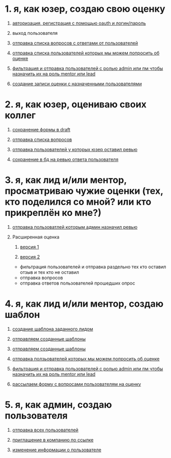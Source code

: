 # 1. я, как юзер, создаю свою оценку
1. [авторизация, регистрация с помощью oauth и логин/пароль](https://www.figma.com/file/kqtf0dgtconxs7y4tvwjkr/assessment?type=design&node-id=605-11411&t=lutcolinooqkctp0-0)

2. выход пользователя

3. [отправка списка вопросов с ответами от пользователей](https://www.figma.com/file/kqtf0dgtconxs7y4tvwjkr/assessment?type=design&node-id=595-10831&t=lutcolinooqkctp0-0)

4. [отправка списка пользователей которых мы можем попросить об оценке](https://www.figma.com/file/kqtf0dgtconxs7y4tvwjkr/assessment?type=design&node-id=657-15388&t=lutcolinooqkctp0-0)

5. [фильтрация и отправка пользователей с ролью admin или пм чтобы назначить их на роль mentor или lead](https://www.figma.com/file/kqtf0dgtconxs7y4tvwjkr/assessment?type=design&node-id=657-18402&t=jweoc9nz6cjbjihz-0)


6. [cоздание записи оценки с назначенными пользователями](https://www.figma.com/file/kqtf0dgtconxs7y4tvwjkr/assessment?type=design&node-id=657-18402&t=jweoc9nz6cjbjihz-0)

# 2. я, как юзер, оцениваю своих коллег
1. [сохранение формы в draft](https://www.figma.com/file/kqtf0dgtconxs7y4tvwjkr/assessment?type=design&node-id=928-22205&t=jweoc9nz6cjbjihz-0)

2. [отправка списка вопросов](https://www.figma.com/file/kqtf0dgtconxs7y4tvwjkr/assessment?type=design&node-id=613-23686&t=yfxsfufolcmxbtcs-0)

3. [отправка пользователей у которых юзер оставил ревью](https://www.figma.com/file/kqtf0dgtconxs7y4tvwjkr/assessment?type=design&node-id=595-11878&t=jv021tjreopqlmv4-0)

4. [сохранение в бд на ревью ответа пользователя ](https://www.figma.com/file/kqtf0dgtconxs7y4tvwjkr/assessment?type=design&node-id=613-23389&t=yfxsfufolcmxbtcs-0)

# 3. я, как лид и/или ментор, просматриваю чужие оценки (тех, кто поделился со мной? или кто прикреплён ко мне?)

1. [отправка пользоватлей которым админ назначил ревью](https://www.figma.com/file/kqtf0dgtconxs7y4tvwjkr/assessment?type=design&node-id=592-10676&t=jweoc9nz6cjbjihz-0)

2. Расширенная оценка
    1. [версия 1](https://www.figma.com/file/kqtf0dgtconxs7y4tvwjkr/assessment?type=design&node-id=613-24708&t=yfxsfufolcmxbtcs-0)

    2. [версия 2](https://www.figma.com/file/kqtf0dgtconxs7y4tvwjkr/assessment?type=design&node-id=812-25121&t=yfxsfufolcmxbtcs-0)
    * фильтрация пользователей и отправка раздельно тех кто оставил отзыв и тех кто не оставил
    * отправка вопросов
    * отправка ответов пользователей прошедших опрос


# 4. я, как лид и/или ментор, создаю шаблон
1. [cоздание шаблона заданного лидом](https://www.figma.com/file/kqtf0dgtconxs7y4tvwjkr/assessment?type=design&node-id=613-12436&t=jweoc9nz6cjbjihz-0)

2. [отправляем созданные шаблоны](https://www.figma.com/file/kqtf0dgtconxs7y4tvwjkr/assessment?type=design&node-id=613-12869&t=yfxsfufolcmxbtcs-0)

3. [отправляем созданные шаблоны](https://www.figma.com/file/kqtf0dgtconxs7y4tvwjkr/assessment?type=design&node-id=613-12372&t=yfxsfufolcmxbtcs-0)

4. [отправка ползьователей которых мы можем попросить об оценке](https://www.figma.com/file/kqtf0dgtconxs7y4tvwjkr/assessment?type=design&node-id=613-12372&t=yfxsfufolcmxbtcs-0)

5. [фильтрация и отправка пользователей с ролью admin или пм чтобы назначить их на роль mentor или lead](https://www.figma.com/file/kqtf0dgtconxs7y4tvwjkr/assessment?type=design&node-id=613-12372&t=yfxsfufolcmxbtcs-0)

6. [рассылаем форму с вопросами пользователям на оценку](https://www.figma.com/file/kqtf0dgtconxs7y4tvwjkr/assessment?type=design&node-id=613-12372&t=yfxsfufolcmxbtcs-0)

# 5. я, как админ, создаю пользователя
1. [отправка всех пользователей](https://www.figma.com/file/kqtf0dgtconxs7y4tvwjkr/assessment?type=design&node-id=948-20148&t=yfxsfufolcmxbtcs-0)

2. [приглашение в компанию по ссылке](https://www.figma.com/file/kqtf0dgtconxs7y4tvwjkr/assessment?type=design&node-id=488-9483&t=yfxsfufolcmxbtcs-0)

3. [изменение информации о пользователе](https://www.figma.com/file/kqtf0dgtconxs7y4tvwjkr/assessment?type=design&node-id=488-9483&t=yfxsfufolcmxbtcs-0)

